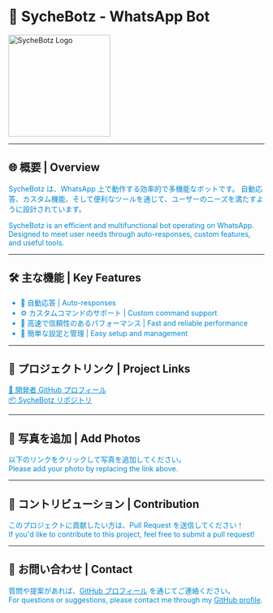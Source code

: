 # 🌌 SycheBotz - WhatsApp Bot

<img src="https://i.ibb.co/80vgHcb/da94839bde2029eb7b89ff64174bb270.jpg" alt="SycheBotz Logo" width="200">

---

## 🌐 概要 | Overview  
<p style="color:#0288d1;">SycheBotz は、WhatsApp 上で動作する効率的で多機能なボットです。  
自動応答、カスタム機能、そして便利なツールを通じて、ユーザーのニーズを満たすように設計されています。</p>

<p style="color:#0288d1;">SycheBotz is an efficient and multifunctional bot operating on WhatsApp.  
Designed to meet user needs through auto-responses, custom features, and useful tools.</p>

---

## 🛠️ 主な機能 | Key Features  
<ul style="color:#0288d1;">
    <li>💬 自動応答 | Auto-responses</li>
    <li>⚙️ カスタムコマンドのサポート | Custom command support</li>
    <li>🚀 高速で信頼性のあるパフォーマンス | Fast and reliable performance</li>
    <li>🔧 簡単な設定と管理 | Easy setup and management</li>
</ul>

---

## 📂 プロジェクトリンク | Project Links  
<p style="color:#0288d1;">
    <a href="https://github.com/sychyy" style="color:#0288d1;">🌟 開発者 GitHub プロフィール</a><br>
    <a href="https://github.com/sychyy/sychee" style="color:#0288d1;">📦 SycheBotz リポジトリ</a>
</p>

---

## 📸 写真を追加 | Add Photos  
<p style="color:#0288d1;">以下のリンクをクリックして写真を追加してください。<br>
Please add your photo by replacing the link above.</p>

---

## 🤝 コントリビューション | Contribution  
<p style="color:#0288d1;">このプロジェクトに貢献したい方は、Pull Request を送信してください！<br>
If you'd like to contribute to this project, feel free to submit a pull request!</p>

---

## 📧 お問い合わせ | Contact  
<p style="color:#0288d1;">質問や提案があれば、<a href="https://github.com/sychyy" style="color:#0288d1;">GitHub プロフィール</a> を通じてご連絡ください。<br>
For questions or suggestions, please contact me through my <a href="https://github.com/sychyy" style="color:#0288d1;">GitHub profile</a>.</p>
